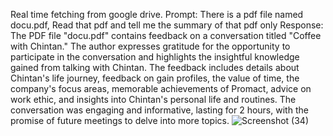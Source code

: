 
Real time fetching from google drive.
Prompt: There is a pdf file named docu.pdf, Read that pdf and tell me the summary of that pdf only
Response: The PDF file "docu.pdf" contains feedback on a conversation titled "Coffee with Chintan." The author expresses gratitude for the opportunity to participate in the conversation and highlights the insightful knowledge gained from talking with Chintan. The feedback includes details about Chintan's life journey, feedback on gain profiles, the value of time, the company's focus areas, memorable achievements of Promact, advice on work ethic, and insights into Chintan's personal life and routines. The conversation was engaging and informative, lasting for 2 hours, with the promise of future meetings to delve into more topics.
![Screenshot (34)](https://github.com/dhruvaditya/Intelligent_Document_Finder/assets/89244720/3ac779db-f6e4-41c2-b267-281f884a5754)
